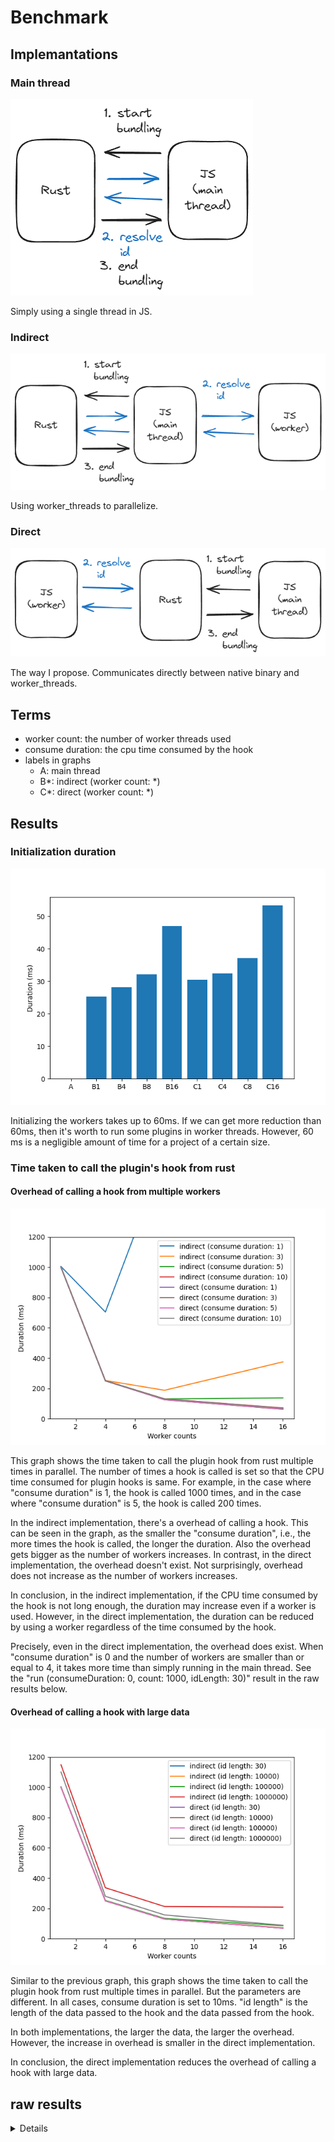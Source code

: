# Benchmark

## Implemantations
### Main thread
![](./bench_results/diagrams/main_thread.png)

Simply using a single thread in JS.

### Indirect
![](./bench_results/diagrams/indirect.png)

Using worker_threads to parallelize.

### Direct
![](./bench_results/diagrams/direct.png)

The way I propose. Communicates directly between native binary and worker_threads.

## Terms

- worker count: the number of worker threads used
- consume duration: the cpu time consumed by the hook
- labels in graphs
  - A: main thread
  - B*: indirect (worker count: *)
  - C*: direct (worker count: *)

## Results

### Initialization duration
![](./bench_results/output/init.png)

Initializing the workers takes up to 60ms. If we can get more reduction than 60ms, then it's worth to run some plugins in worker threads. However, 60 ms is a negligible amount of time for a project of a certain size.

### Time taken to call the plugin's hook from rust
#### Overhead of calling a hook from multiple workers
![](./bench_results/output/run1.png)

This graph shows the time taken to call the plugin hook from rust multiple times in parallel. The number of times a hook is called is set so that the CPU time consumed for plugin hooks is same. For example, in the case where "consume duration" is 1, the hook is called 1000 times, and in the case where "consume duration" is 5, the hook is called 200 times.

In the indirect implementation, there's a overhead of calling a hook. This can be seen in the graph, as the smaller the "consume duration", i.e., the more times the hook is called, the longer the duration. Also the overhead gets bigger as the number of workers increases.
In contrast, in the direct implementation, the overhead doesn't exist. Not surprisingly, overhead does not increase as the number of workers increases.

In conclusion, in the indirect implementation, if the CPU time consumed by the hook is not long enough, the duration may increase even if a worker is used. However, in the direct implementation, the duration can be reduced by using a worker regardless of the time consumed by the hook.

Precisely, even in the direct implementation, the overhead does exist. When "consume duration" is 0 and the number of workers are smaller than or equal to 4, it takes more time than simply running in the main thread. See the "run (consumeDuration: 0, count: 1000, idLength: 30)" result in the raw results below.

#### Overhead of calling a hook with large data
![](./bench_results/output/run2.png)

Similar to the previous graph, this graph shows the time taken to call the plugin hook from rust multiple times in parallel. But the parameters are different. In all cases, consume duration is set to 10ms. "id length" is the length of the data passed to the hook and the data passed from the hook.

In both implementations, the larger the data, the larger the overhead. However, the increase in overhead is smaller in the direct implementation.

In conclusion, the direct implementation reduces the overhead of calling a hook with large data.

## raw results

<details>

```
initialize:
  main thread: 0.012ms
  indirect (worker count: 1): 25.351ms
  indirect (worker count: 4): 28.181ms
  indirect (worker count: 8): 32.109ms
  indirect (worker count: 16): 47.013ms
  direct (worker count: 1): 30.457ms
  direct (worker count: 4): 32.395ms
  direct (worker count: 8): 37.080ms
  direct (worker count: 16): 53.334ms
run (consumeDuration: 0, count: 1000, idLength: 30):
  main: 7.471ms
  indirect (worker count: 1): 103.358ms
  indirect (worker count: 4): 1457.120ms
  indirect (worker count: 8): 3259.583ms
  indirect (worker count: 16): 7218.530ms
  direct (worker count: 1): 26.614ms
  direct (worker count: 4): 7.710ms
  direct (worker count: 8): 4.838ms
  direct (worker count: 16): 3.093ms
run (consumeDuration: 1, count: 1000, idLength: 30):
  main: 999.928ms
  indirect (worker count: 1): 1004.372ms
  indirect (worker count: 4): 704.273ms
  indirect (worker count: 8): 1737.580ms
  indirect (worker count: 16): 4358.620ms
  direct (worker count: 1): 1000.195ms
  direct (worker count: 4): 249.977ms
  direct (worker count: 8): 125.079ms
  direct (worker count: 16): 62.978ms
run (consumeDuration: 3, count: 333, idLength: 30):
  main: 999.009ms
  indirect (worker count: 1): 999.165ms
  indirect (worker count: 4): 252.673ms
  indirect (worker count: 8): 187.974ms
  indirect (worker count: 16): 375.481ms
  direct (worker count: 1): 998.969ms
  direct (worker count: 4): 251.976ms
  direct (worker count: 8): 125.977ms
  direct (worker count: 16): 62.977ms
run (consumeDuration: 5, count: 200, idLength: 30):
  main: 1000.068ms
  indirect (worker count: 1): 999.963ms
  indirect (worker count: 4): 251.265ms
  indirect (worker count: 8): 131.172ms
  indirect (worker count: 16): 137.273ms
  direct (worker count: 1): 1000.039ms
  direct (worker count: 4): 249.979ms
  direct (worker count: 8): 124.980ms
  direct (worker count: 16): 64.982ms
run (consumeDuration: 10, count: 100, idLength: 30):
  main: 999.922ms
  indirect (worker count: 1): 1000.069ms
  indirect (worker count: 4): 249.981ms
  indirect (worker count: 8): 130.881ms
  indirect (worker count: 16): 71.374ms
  direct (worker count: 1): 999.979ms
  direct (worker count: 4): 249.980ms
  direct (worker count: 8): 129.981ms
  direct (worker count: 16): 69.975ms
run (consumeDuration: 10, count: 100, idLength: 10000):
  main: 999.954ms
  indirect (worker count: 1): 999.939ms
  indirect (worker count: 4): 249.981ms
  indirect (worker count: 8): 130.968ms
  indirect (worker count: 16): 72.181ms
  direct (worker count: 1): 999.973ms
  direct (worker count: 4): 249.979ms
  direct (worker count: 8): 129.967ms
  direct (worker count: 16): 69.976ms
run (consumeDuration: 10, count: 100, idLength: 100000):
  main: 1000.617ms
  indirect (worker count: 1): 1002.145ms
  indirect (worker count: 4): 253.245ms
  indirect (worker count: 8): 134.376ms
  indirect (worker count: 16): 86.170ms
  direct (worker count: 1): 999.959ms
  direct (worker count: 4): 250.166ms
  direct (worker count: 8): 130.082ms
  direct (worker count: 16): 70.083ms
run (consumeDuration: 10, count: 100, idLength: 1000000):
  main: 1071.537ms
  indirect (worker count: 1): 1148.172ms
  indirect (worker count: 4): 336.675ms
  indirect (worker count: 8): 212.726ms
  indirect (worker count: 16): 208.795ms
  direct (worker count: 1): 1100.431ms
  direct (worker count: 4): 280.206ms
  direct (worker count: 8): 157.280ms
  direct (worker count: 16): 88.989ms
```

</details>
